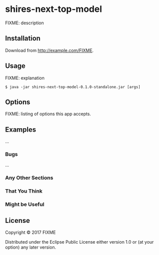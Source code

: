 # shires-next-top-model

FIXME: description

## Installation

Download from http://example.com/FIXME.

## Usage

FIXME: explanation

    $ java -jar shires-next-top-model-0.1.0-standalone.jar [args]

## Options

FIXME: listing of options this app accepts.

## Examples

...

### Bugs

...

### Any Other Sections
### That You Think
### Might be Useful

## License

Copyright © 2017 FIXME

Distributed under the Eclipse Public License either version 1.0 or (at
your option) any later version.
